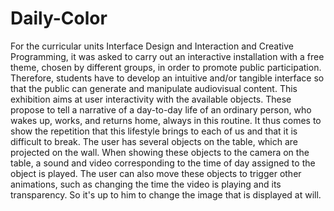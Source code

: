 # Daily-Color
For the curricular units Interface Design and Interaction and Creative Programming, it was asked to carry out an interactive installation with a free theme, chosen by different groups, in order to promote public participation. Therefore, students have to develop an intuitive and/or tangible interface so that the public can generate and manipulate audiovisual content.
This exhibition aims at user interactivity with the available objects. These propose to tell a narrative of a day-to-day life of an ordinary person, who wakes up, works, and returns home, always in this routine. It thus comes to show the repetition that this lifestyle brings to each of us and that it is difficult to break.
The user has several objects on the table, which are projected on the wall. When showing these objects to the camera on the table, a sound and video corresponding to the time of day assigned to the object is played. The user can also move these objects to trigger other animations, such as changing the time the video is playing and its transparency.
So it's up to him to change the image that is displayed at will.
